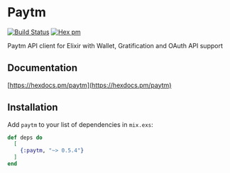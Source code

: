 # Paytm

[![Build Status](https://travis-ci.org/wundercar/paytm.svg?branch=develop)](https://travis-ci.org/wundercar/paytm)
[![Hex pm](http://img.shields.io/hexpm/v/paytm.svg?style=flat)](https://hex.pm/packages/paytm)

Paytm API client for Elixir with Wallet, Gratification and OAuth API support

## Documentation

[https://hexdocs.pm/paytm](https://hexdocs.pm/paytm)

## Installation

Add `paytm` to your list of dependencies in `mix.exs`:

```elixir
def deps do
  [
    {:paytm, "~> 0.5.4"}
  ]
end
```
